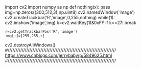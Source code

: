 import cv2
import numpy as np
def nothing(x):
    pass
img=np.zeros((300,512,3),np.uint8)
cv2.namedWindow('image')
cv2.createTrackbar('R','image',0,255,nothing)
while(1):
    cv2.imshow('image',img)
    k=cv2.waitKey(1)&0xFF
    if k==27:
        break
    
    r=cv2.getTrackbarPos('R','image')
    img[:]=[255,255,r]
   
cv2.destroyAllWindows()
#//////////////////////////////////////////////////////////////////////
https://www.cnblogs.com/jerrybaby/p/5849625.html
#//////////////////////////////////////////////////////////////////////
